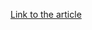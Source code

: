[Link to the article](https://www.crowdstrike.com/en-us/blog/falcon-prevents-vulnerable-driver-attacks-real-world-intrusion/)
